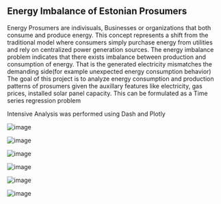 ## Energy Imbalance of Estonian Prosumers

Energy Prosumers are indivisuals, Businesses or organizations that both consume and produce energy. This concept represents a shift from the traditional model where consumers simply purchase energy from utilities and rely on centralized power generation sources.
The energy imbalance problem indicates that there exists imbalance between production and consumption of energy. That is the generated electricity mismatches the demanding side(for example unexpected energy consumption behavior)
The goal of this project is to analyze energy consumption and production patterns of prosumers given the auxillary features like electricity, gas prices, installed solar panel capacity. This can be formulated as a Time series regression problem

Intensive Analysis was performed using Dash and Plotly



![image](https://github.com/shanunrandev123/Enefit-/assets/49170258/05f05a04-bbc7-444e-ba8d-315a0193cb06)




![image](https://github.com/shanunrandev123/Enefit-/assets/49170258/f08789f1-01b5-4b61-9758-19d334a5fa1c)

![image](https://github.com/shanunrandev123/Enefit-/assets/49170258/38728f5f-f228-4727-9bff-6a9277de7aeb)

![image](https://github.com/shanunrandev123/Enefit-/assets/49170258/a1e10308-7552-4a41-bb58-7776f727e4d6)

![image](https://github.com/shanunrandev123/Enefit-/assets/49170258/488dbf19-30b1-4a43-a162-a70a1ac9a5c2)

![image](https://github.com/shanunrandev123/Enefit-/assets/49170258/eededa50-c7ef-4f14-a1b4-ee2debbe67cf)





